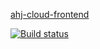 [ahj-cloud-frontend](https://tatiana0325.github.io/ahj-cloud-frontend/)

[![Build status](https://ci.appveyor.com/api/projects/status/3nda62h66dkn7ad4?svg=true)](https://ci.appveyor.com/project/Tatiana0325/ahj-cloud-frontend)
